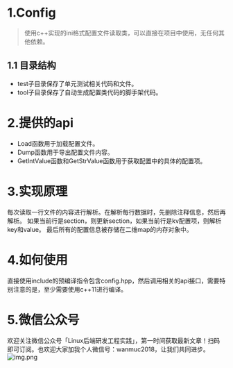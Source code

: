 # 1.Config
> 使用c++实现的ini格式配置文件读取类，可以直接在项目中使用，无任何其他依赖。
## 1.1 目录结构
- test子目录保存了单元测试相关代码和文件。
- tool子目录保存了自动生成配置类代码的脚手架代码。

# 2.提供的api
- Load函数用于加载配置文件。
- Dump函数用于导出配置文件内容。
- GetIntValue函数和GetStrValue函数用于获取配置中的具体的配置项。

# 3.实现原理
每次读取一行文件的内容进行解析。在解析每行数据时，先删除注释信息，然后再解析。
如果当前行是section，则更新section，如果当前行是kv配置项，则解析key和value。
最后所有的配置信息被存储在二维map的内存对象中。

# 4.如何使用
直接使用include的预编译指令包含config.hpp，然后调用相关的api接口，需要特别注意的是，至少需要使用c++11进行编译。

# 5.微信公众号
欢迎关注微信公众号「Linux后端研发工程实践」，第一时间获取最新文章！扫码即可订阅。也欢迎大家加我个人微信号：wanmuc2018，让我们共同进步。
![img.png](https://github.com/wanmuc/Config/blob/main/mp_account.png#pic_center=660*180)
